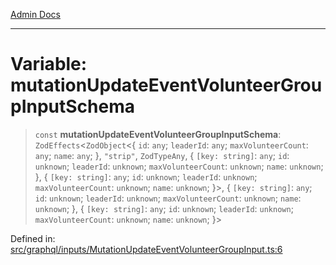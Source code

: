 [Admin Docs](/)

***

# Variable: mutationUpdateEventVolunteerGroupInputSchema

> `const` **mutationUpdateEventVolunteerGroupInputSchema**: `ZodEffects`\<`ZodObject`\<\{ `id`: `any`; `leaderId`: `any`; `maxVolunteerCount`: `any`; `name`: `any`; \}, `"strip"`, `ZodTypeAny`, \{ `[key: string]`: `any`;  `id`: `unknown`; `leaderId`: `unknown`; `maxVolunteerCount`: `unknown`; `name`: `unknown`; \}, \{ `[key: string]`: `any`;  `id`: `unknown`; `leaderId`: `unknown`; `maxVolunteerCount`: `unknown`; `name`: `unknown`; \}\>, \{ `[key: string]`: `any`;  `id`: `unknown`; `leaderId`: `unknown`; `maxVolunteerCount`: `unknown`; `name`: `unknown`; \}, \{ `[key: string]`: `any`;  `id`: `unknown`; `leaderId`: `unknown`; `maxVolunteerCount`: `unknown`; `name`: `unknown`; \}\>

Defined in: [src/graphql/inputs/MutationUpdateEventVolunteerGroupInput.ts:6](https://github.com/PalisadoesFoundation/talawa-api/blob/a4f57b3a64e82c74809b195eb7bde9c04b2a5e89/src/graphql/inputs/MutationUpdateEventVolunteerGroupInput.ts#L6)
